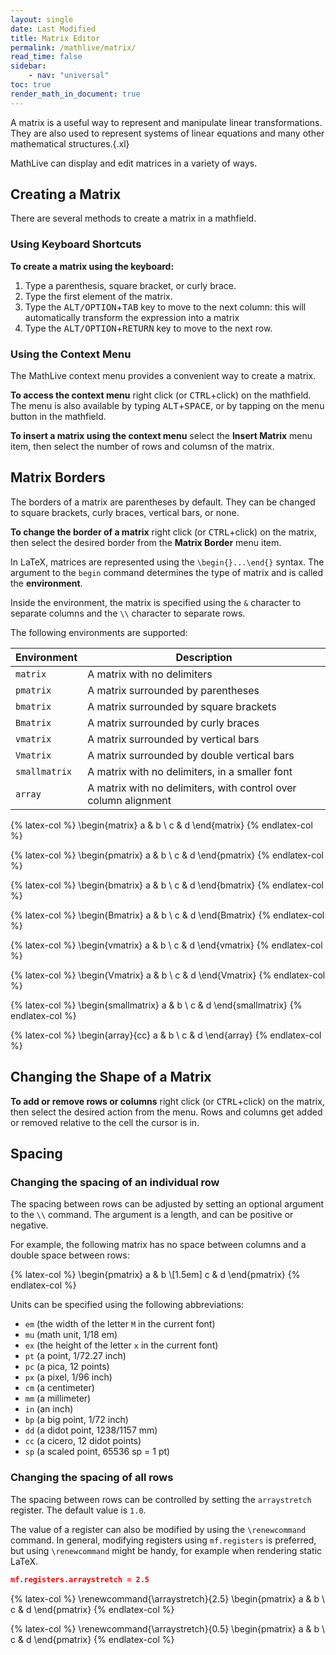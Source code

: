 ```yaml
---
layout: single
date: Last Modified
title: Matrix Editor
permalink: /mathlive/matrix/
read_time: false
sidebar:
    - nav: "universal"
toc: true
render_math_in_document: true
---
```


A matrix is a useful way to represent and manipulate linear transformations. They are also used to represent systems of linear equations and many 
other mathematical structures.{.xl}

MathLive can display and edit matrices in a variety of ways.

## Creating a Matrix

There are several methods to create a matrix in a mathfield.

### Using Keyboard Shortcuts

**To create a matrix using the keyboard:** 

1. Type a parenthesis, square bracket, or curly brace.
2. Type the first element of the matrix.
3. Type the <kbd>ALT/OPTION</kbd>+<kbd>TAB</kbd> key to move to the next column: this will automatically
   transform the expression into a matrix
4. Type the <kbd>ALT/OPTION</kbd>+<kbd>RETURN</kbd> key to move to the next row.

### Using the Context Menu

The MathLive context menu provides a convenient way to create a matrix.

**To access the context menu** right click (or <kbd>CTRL</kbd>+click) on the 
mathfield. The menu is also available by typing <kbd>ALT</kbd>+<kbd>SPACE</kbd>, 
or by tapping on the menu button in the mathfield.



**To insert a matrix using the context menu** select the **Insert Matrix** 
menu item,  then select the number of rows and columsn of the matrix.


## Matrix Borders

The borders of a matrix are parentheses by default. They can 
be changed to square brackets, curly braces, vertical bars, or none.

**To change the border of a matrix** right click (or <kbd>CTRL</kbd>+click) on the
matrix, then select the desired border from the **Matrix Border** menu item.


In LaTeX, matrices are represented using the `\begin{}...\end{}` syntax. The argument to the `begin` command determines the type of matrix and is called
the **environment**.

Inside the environment, the matrix is specified using the `&` character to separate columns and the `\\` character to separate rows.

The following environments are supported:

| Environment | Description |
| --- | --- |
| `matrix` | A matrix with no delimiters |
| `pmatrix` | A matrix surrounded by parentheses |
| `bmatrix` | A matrix surrounded by square brackets |
| `Bmatrix` | A matrix surrounded by curly braces |
| `vmatrix` | A matrix surrounded by vertical bars |
| `Vmatrix` | A matrix surrounded by double vertical bars |
| `smallmatrix` | A matrix with no delimiters, in a smaller font |
| `array` | A matrix with no delimiters, with control over column alignment |

{% latex-col %}
\begin{matrix}
  a & b \\
  c & d
\end{matrix}
{% endlatex-col %}

{% latex-col %}
\begin{pmatrix}
  a & b \\
  c & d
\end{pmatrix}
{% endlatex-col %}

{% latex-col %}
\begin{bmatrix}
  a & b \\
  c & d
\end{bmatrix}
{% endlatex-col %}

{% latex-col %}
\begin{Bmatrix}
  a & b \\
  c & d
\end{Bmatrix}
{% endlatex-col %}

{% latex-col %}
\begin{vmatrix}
  a & b \\
  c & d
\end{vmatrix}
{% endlatex-col %}

{% latex-col %}
\begin{Vmatrix}
  a & b \\
  c & d
\end{Vmatrix}
{% endlatex-col %}

{% latex-col %}
\begin{smallmatrix}
  a & b \\
  c & d
\end{smallmatrix}
{% endlatex-col %}

{% latex-col %}
\begin{array}{cc}
  a & b \\
  c & d
\end{array}
{% endlatex-col %}


## Changing the Shape of a Matrix

**To add or remove rows or columns** right click (or <kbd>CTRL</kbd>+click) on the
matrix, then select the desired action from the menu. Rows and columns 
get added or removed relative to the cell the cursor is in.


## Spacing

### Changing the spacing of an individual row

The spacing between rows can be adjusted by setting an 
optional argument to the `\\` command. The argument is a length, and can be positive or negative.

For example, the following matrix has no space between columns and a double space between rows:

{% latex-col %}
\begin{pmatrix}
  a & b \\[1.5em]
  c & d
\end{pmatrix}
{% endlatex-col %}

Units can be specified using the following abbreviations:
- `em` (the width of the letter `M` in the current font)
- `mu` (math unit, 1/18 em)
- `ex` (the height of the letter `x` in the current font)
- `pt` (a point, 1/72.27 inch)
- `pc` (a pica, 12 points)
- `px` (a pixel, 1/96 inch)
- `cm` (a centimeter)
- `mm` (a millimeter)
- `in` (an inch)
- `bp` (a big point, 1/72 inch)
- `dd` (a didot point, 1238/1157 mm)
- `cc` (a cicero, 12 didot points)
- `sp` (a scaled point, 65536 sp = 1 pt)

### Changing the spacing of all rows

The spacing between rows can be controlled by setting the `arraystretch` 
register. The default value is `1.0`.

The value of a register can also be modified by using the `\renewcommand` command.
In general, modifying registers using `mf.registers` is preferred, but
using `\renewcommand` might be handy, for example when rendering static LaTeX.


```json
mf.registers.arraystretch = 2.5
```

{% latex-col %}
\renewcommand{\arraystretch}{2.5}
\begin{pmatrix}
  a & b \\
  c & d
\end{pmatrix}
{% endlatex-col %}

{% latex-col %}
\renewcommand{\arraystretch}{0.5}
\begin{pmatrix}
  a & b \\
  c & d
\end{pmatrix}
{% endlatex-col %}

